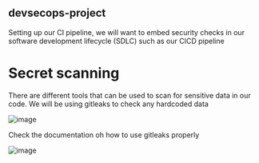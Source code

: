 ## devsecops-project

Setting up our CI pipeline, we will want to embed security checks in our software development lifecycle (SDLC) such as our CICD pipeline

# Secret scanning
There are different tools that can be used to scan for sensitive data in our code. We will be using gitleaks to check any hardcoded data 

![image](https://github.com/Taiwolawal/devsecops-project/assets/50557587/4fd11caa-f00c-48a3-b1f3-620423b6477e)

Check the documentation oh how to use gitleaks properly

![image](https://github.com/Taiwolawal/devsecops-project/assets/50557587/6ae43913-7329-448c-b328-128cc5b2f978)
